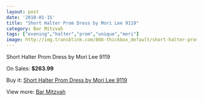 ```yaml
---
layout: post
date: '2018-01-15'
title: "Short Halter Prom Dress by Mori Lee 9119"
category: Bar Mitzvah
tags: ["evening","halter","prom","unique","mori"]
image: http://img.transblink.com/868-thickbox_default/short-halter-prom-dress-by-mori-lee-9119.jpg
---
```

Short Halter Prom Dress by Mori Lee 9119

On Sales: **$263.99**
<a href="https://www.transblink.com/en/bar-mitzvah/250-short-halter-prom-dress-by-mori-lee-9119.html"><amp-img layout="responsive" width="600" height="600" src="//img.transblink.com/868-thickbox_default/short-halter-prom-dress-by-mori-lee-9119.jpg" alt="Short Halter Prom Dress by Mori Lee 9119 0" /></a>
<a href="https://www.transblink.com/en/bar-mitzvah/250-short-halter-prom-dress-by-mori-lee-9119.html"><amp-img layout="responsive" width="600" height="600" src="//img.transblink.com/869-thickbox_default/short-halter-prom-dress-by-mori-lee-9119.jpg" alt="Short Halter Prom Dress by Mori Lee 9119 1" /></a>

Buy it: [Short Halter Prom Dress by Mori Lee 9119](https://www.transblink.com/en/bar-mitzvah/250-short-halter-prom-dress-by-mori-lee-9119.html "Short Halter Prom Dress by Mori Lee 9119")

View more: [Bar Mitzvah](https://www.transblink.com/en/2-bar-mitzvah "Bar Mitzvah")
